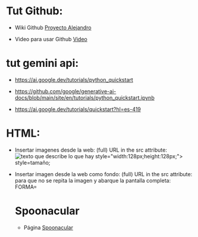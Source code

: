 # Tut Github:

- Wiki Github [Proyecto Alejandro](https://github.com/alecacerestel/ProyectoPdi)

- Video para usar Github [Video](https://www.youtube.com/watch?v=Z6VM-Gp3OGw&list=PL-gX0xg7VLB-1O02yLPCBsPUZyV_c9Owg&ab_channel=Developeando)

# tut gemini api:
- https://ai.google.dev/tutorials/python_quickstart

- https://github.com/google/generative-ai-docs/blob/main/site/en/tutorials/python_quickstart.ipynb

- https://ai.google.dev/tutorials/quickstart?hl=es-419

# HTML:
- Insertar imagenes desde la web: (full) URL in the src attribute:
<img src="url completo" alt="texto que describe lo que hay"> style="width:128px;height:128px;">  style=tamaño;

- Insertar imagen desde la web como fondo: (full) URL in the src attribute:
  para que no se repita la imagen y abarque la pantalla completa:
  FORMA=
  <style>
body {
  background-image: url('URL COMPLETO');
  background-repeat: no-repeat;
  background-attachment: fixed;
  background-size: 100% 100%;
}
</style>

# Spoonacular
- Página [Spoonacular](https://spoonacular.com/food-api/console#Profile)

